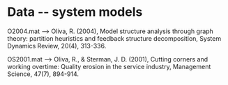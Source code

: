 # Data -- system models

O2004.mat --> Oliva, R. (2004), Model structure analysis through graph theory: partition heuristics and feedback structure
decomposition, System Dynamics Review, 20(4), 313-336.

OS2001.mat --> Oliva, R., & Sterman, J. D. (2001), Cutting corners and working overtime: Quality erosion in the service
industry, Management Science, 47(7), 894-914.
